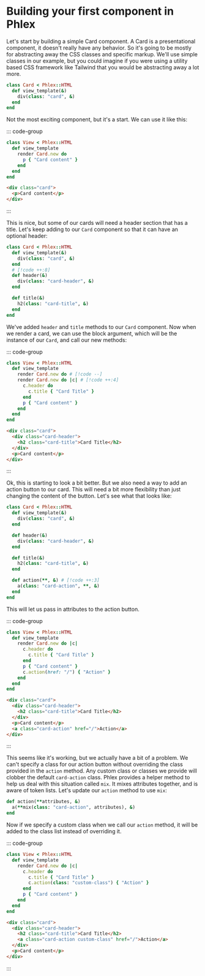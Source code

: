 # Building your first component in Phlex

Let's start by building a simple Card component. A Card is a presentational component, it doesn't
really have any behavior. So it's going to be mostly for abstracting away the CSS classes and specific
markup. We'll use simple classes in our example, but you could imagine if you were using a utility
based CSS framework like Tailwind that you would be abstracting away a lot more.

```ruby
class Card < Phlex::HTML
  def view_template(&)
    div(class: "card", &)
  end
end
```

Not the most exciting component, but it's a start. We can use it like this:

::: code-group
```ruby [view.rb]
class View < Phlex::HTML
  def view_template
    render Card.new do
      p { "Card content" }
    end
  end
end
```
```html [output]
<div class="card">
  <p>Card content</p>
</div>
```
:::

This is nice, but some of our cards will need a header section that has a title. Let's keep adding
to our `Card` component so that it can have an optional header:

```ruby
class Card < Phlex::HTML
  def view_template(&)
    div(class: "card", &)
  end
  # [!code ++:8]
  def header(&)
    div(class: "card-header", &)
  end

  def title(&)
    h2(class: "card-title", &)
  end
end
```

We've added `header` and `title` methods to our `Card` component. Now when we render a card, we can
use the block argument, which will be the instance of our `Card`, and call our new methods:

::: code-group
```ruby [view.rb]
class View < Phlex::HTML
  def view_template
    render Card.new do # [!code --]
    render Card.new do |c| # [!code ++:4]
      c.header do
        c.title { "Card Title" }
      end
      p { "Card content" }
    end
  end
end
```
```html [output]
<div class="card">
  <div class="card-header">
    <h2 class="card-title">Card Title</h2>
  </div>
  <p>Card content</p>
</div>
```
:::

Ok, this is starting to look a bit better. But we also need a way to add an action button to our card.
This will need a bit more flexibility than just changing the content of the button. Let's see what
that looks like:

```ruby
class Card < Phlex::HTML
  def view_template(&)
    div(class: "card", &)
  end

  def header(&)
    div(class: "card-header", &)
  end

  def title(&)
    h2(class: "card-title", &)
  end

  def action(**, &) # [!code ++:3]
    a(class: "card-action", **, &)
  end
end
```

This will let us pass in attributes to the action button.

::: code-group
```ruby [view.rb]
class View < Phlex::HTML
  def view_template
    render Card.new do |c|
      c.header do
        c.title { "Card Title" }
      end
      p { "Card content" }
      c.action(href: "/") { "Action" }
    end
  end
end
```
```html [output]
<div class="card">
  <div class="card-header">
    <h2 class="card-title">Card Title</h2>
  </div>
  <p>Card content</p>
  <a class="card-action" href="/">Action</a>
</div>
```
:::

This seems like it's working, but we actually have a bit of a problem. We can't specify a class for
our action button without overriding the class provided in the `action` method. Any custom class or
classes we provide will clobber the default `card-action` class. Phlex provides a helper method to help
us deal with this situation called `mix`. It mixes attributes together, and is aware of token lists.
Let's update our `action` method to use `mix`:

```ruby
def action(**attributes, &)
  a(**mix(class: "card-action", attributes), &)
end
```

Now if we specify a custom class when we call our `action` method, it will be added to the class list
instead of overriding it.

::: code-group
```ruby [view.rb]
class View < Phlex::HTML
  def view_template
    render Card.new do |c|
      c.header do
        c.title { "Card Title" }
        c.action(class: "custom-class") { "Action" }
      end
      p { "Card content" }
    end
  end
end
```
```html [output]
<div class="card">
  <div class="card-header">
    <h2 class="card-title">Card Title</h2>
    <a class="card-action custom-class" href="/">Action</a>
  </div>
  <p>Card content</p>
</div>
```
:::
